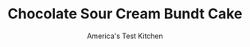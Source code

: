 ---
layout: ../../layouts/MarkdownPostLayout.astro
title: Chocolate Sour Cream Bundt Cake
author: America's Test Kitchen
pubDate: 2023-03-15
description: "Tired of great-looking chocolate Bundt cakes that are bland and boring? So were we. Our ideal cake would be moist, rich with chocolate flavor, and attractive."
image_url: https://res.cloudinary.com/hksqkdlah/image/upload/ar_1:1,c_fill,dpr_2.0,f_auto,fl_lossy.progressive.strip_profile,g_faces:auto,q_auto:low,w_344/26401_sfs-chocolate-sour-cream-bundt-cake-3
tags: ["Desserts or Baked Goods","Chocolate","Cakes","Cookbook Collection"]
calories: 5116
protein: 6
carbohydrates: 46
fats: 
fiber: 3
ingredients: ["3/4 cup (2 1/4 ounces) natural unsweetened, cocoa powder, plus 1 tablespoon for pan","12 tablespoons, unsalted butter, cut into 12 pieces and softened, plus 1 tablespoon, melted, for pan","6 ounces, bittersweet chocolate, chopped","1 teaspoon, instant espresso powder (optional)","3/4 cup, boiling water","1 cup, sour cream, room temperature","1 3/4 cups (8 3/4 ounces), all-purpose flour","1 teaspoon, table salt","1 teaspoon, baking soda","2 cups packed (14 ounces), light brown sugar","1 tablespoon, vanilla extract","5 , large eggs, room temperature",", Confectioners' sugar (optional)"]
serves: 14
time: "1½ hours, plus 3½ hours cooling"
instructions: ["FOR THE PAN: Stir together butter and cocoa in small bowl until paste forms; using a pastry brush, coat all interior surfaces of standard 12-cup Bundt pan, see illustration below. (If mixture becomes too thick to brush on, microwave it for 10 to 20 seconds, or until warm and softened.) Adjust oven rack to lower-middle position; heat oven to 350 degrees.","FOR THE CAKE: Combine cocoa, chocolate, and espresso powder (if using) in medium heatproof bowl; pour boiling water over and whisk until smooth. Cool to room temperature; then whisk in sour cream. Whisk flour, salt, and baking soda in second bowl to combine.","In standing mixer fitted with flat beater, beat butter, sugar, and vanilla on medium-high speed until pale and fluffy, about 3 minutes. Reduce speed to medium and add eggs one at a time, mixing about 30 seconds after each addition and scraping down bowl with rubber spatula after first 2 additions. Reduce to medium-low speed (batter may appear separated); add about one third of flour mixture and half of chocolate/sour cream mixture and mix until just incorporated, about 20 seconds. Scrape bowl and repeat using half of remaining flour mixture and all of remaining chocolate mixture; add remaining flour mixture and beat until just incorporated, about 10 seconds. Scrape bowl and mix on medium-low until batter is thoroughly combined, about 30 seconds. Pour batter into prepared Bundt pan, being careful not to pour batter on sides of pan. Bake until wooden skewer inserted into center comes out with few crumbs attached, 45 to 50 minutes. Cool in pan 10 minutes, then invert cake onto parchment-lined wire rack; cool to room temperature, about 3 hours. Dust with confectioners' sugar, transfer to serving platter, and cut into wedges; serve with Tangy Whipped Cream and raspberries, if desired."]
nutrition: ["218 mg Potassium","129 mg Phosphorus","61 mg Calcium","2 mg Iron","48 mg Magnesium","273 mg Sodium","19 g Fat","1 mg Niacin (B3)","5 g Monounsaturated","1 g Polyunsaturated","101 mg Cholesterol","11 g Saturated","3 g Fiber","27 µg Folic acid","18 µg Folate (food)","28 g Sugars","2 µg Vitamin K","44 g Water","46 g Carbs","64 µg Folate equivalent (total)","6 g Protein","140 µg Vitamin A","365 kcal Energy","28 g Sugars, added","5116 calories"]
notes: "Natural (or regular) cocoa gives the cake a fuller, more assertive chocolate flavor than does Dutch-processed cocoa. In addition, Dutch-processed cocoa will result in a compromised rise. The cake can be served with just a dusting of confectioners sugar but is easily made more impressive with Tangy Whipped Cream and Lightly Sweetened Raspberries (recipes follow). The cake can be made a day in advance; wrap the cooled cake in plastic and store it at room temperature. Dust with confectioners sugar just before serving."
---